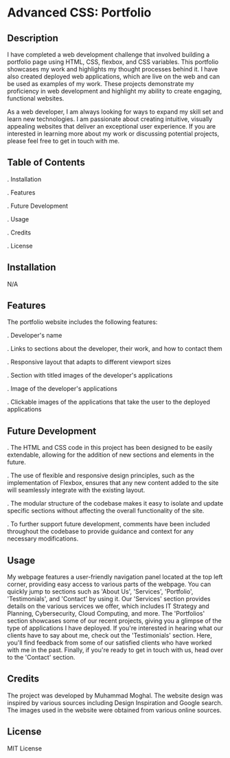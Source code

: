 # Advanced CSS: Portfolio

## Description

I have completed a web development challenge that involved building a portfolio page using HTML, CSS, flexbox, and CSS variables. This portfolio showcases my work and highlights my thought processes behind it. I have also created deployed web applications, which are live on the web and can be used as examples of my work. These projects demonstrate my proficiency in web development and highlight my ability to create engaging, functional websites.

As a web developer, I am always looking for ways to expand my skill set and learn new technologies. I am passionate about creating intuitive, visually appealing websites that deliver an exceptional user experience. If you are interested in learning more about my work or discussing potential projects, please feel free to get in touch with me.

## Table of Contents

.   Installation

.   Features

.   Future Development

.   Usage

.   Credits

.   License

## Installation

N/A

## Features

The portfolio website includes the following features:

.   Developer's name

.   Links to sections about the developer, their work, and how to contact them

.   Responsive layout that adapts to different viewport sizes

.   Section with titled images of the developer's applications

.   Image of the developer's applications

.   Clickable images of the applications that take the user to the deployed applications

## Future Development

.   The HTML and CSS code in this project has been designed to be easily extendable, allowing for the addition of new sections and elements in the future.

.   The use of flexible and responsive design principles, such as the implementation of Flexbox, ensures that any new content added to the site will seamlessly integrate with the existing layout.

.   The modular structure of the codebase makes it easy to isolate and update specific sections without affecting the overall functionality of the site.

.   To further support future development, comments have been included throughout the codebase to provide guidance and context for any necessary modifications.

## Usage

My webpage features a user-friendly navigation panel located at the top left corner, providing easy access to various parts of the webpage. You can quickly jump to sections such as 'About Us', 'Services', 'Portfolio', 'Testimonials', and 'Contact' by using it. Our 'Services' section provides details on the various services we offer, which includes IT Strategy and Planning, Cybersecurity, Cloud Computing, and more. The 'Portfolios' section showcases some of our recent projects, giving you a glimpse of the type of applications I have deployed. If you're interested in hearing what our clients have to say about me, check out the 'Testimonials' section. Here, you'll find feedback from some of our satisfied clients who have worked with me in the past. Finally, if you're ready to get in touch with us, head over to the 'Contact' section.

## Credits

The project was developed by Muhammad Moghal. The website design was inspired by various sources including Design Inspiration and Google search. The images used in the website were obtained from various online sources.

## License

MIT License
